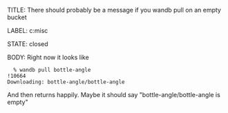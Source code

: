 TITLE:
There should probably be a message if you wandb pull on an empty bucket

LABEL:
c:misc

STATE:
closed

BODY:
Right now it looks like

```
  % wandb pull bottle-angle                                                                                                     !10664
Downloading: bottle-angle/bottle-angle
```

And then returns happily.  Maybe it should say "bottle-angle/bottle-angle is empty"


